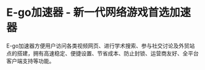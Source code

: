 # E-go加速器 - 新一代网络游戏首选加速器
E-go加速器方便用户访问各类视频网页、进行学术搜索、参与社交讨论及外贸站点的搭建，拥有高速稳定、便捷设置、节省成本、防止封锁、运营商友好、全平台客户端支持等功能。
